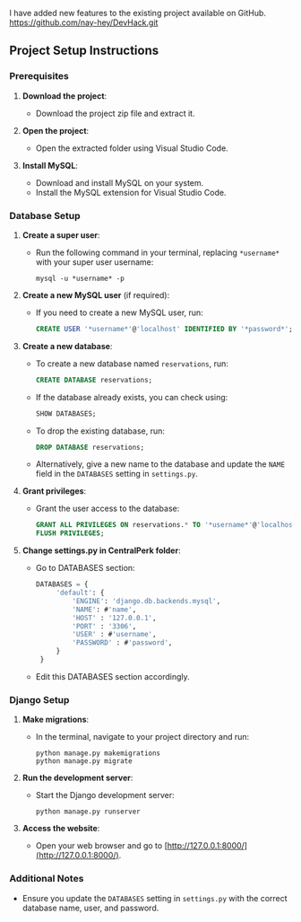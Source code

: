 I have added new features to the existing project available on GitHub.
https://github.com/nay-hey/DevHack.git

## Project Setup Instructions

### Prerequisites
1. **Download the project**:
   - Download the project zip file and extract it.

2. **Open the project**:
   - Open the extracted folder using Visual Studio Code.

3. **Install MySQL**:
   - Download and install MySQL on your system.
   - Install the MySQL extension for Visual Studio Code.

### Database Setup
1. **Create a super user**:
   - Run the following command in your terminal, replacing `*username*` with your super user username:
     ```
     mysql -u *username* -p
     ```

2. **Create a new MySQL user** (if required):
   - If you need to create a new MySQL user, run:
     ```sql
     CREATE USER '*username*'@'localhost' IDENTIFIED BY '*password*';
     ```

3. **Create a new database**:
   - To create a new database named `reservations`, run:
     ```sql
     CREATE DATABASE reservations;
     ```
   - If the database already exists, you can check using:
     ```sql
     SHOW DATABASES;
     ```
   - To drop the existing database, run:
     ```sql
     DROP DATABASE reservations;
     ```
   - Alternatively, give a new name to the database and update the `NAME` field in the `DATABASES` setting in `settings.py`.

4. **Grant privileges**:
   - Grant the user access to the database:
     ```sql
     GRANT ALL PRIVILEGES ON reservations.* TO '*username*'@'localhost';
     FLUSH PRIVILEGES;
     ```

5. **Change settings.py in CentralPerk folder**:
   - Go to DATABASES section:
     ```sql
     DATABASES = {
          'default': {
              'ENGINE': 'django.db.backends.mysql',
              'NAME': #'name',
              'HOST' : '127.0.0.1',
              'PORT' : '3306',
              'USER' : #'username',
              'PASSWORD' : #'password',
          }
      }
     ```
   - Edit this DATABASES section accordingly.

### Django Setup
1. **Make migrations**:
   - In the terminal, navigate to your project directory and run:
     ```
     python manage.py makemigrations
     python manage.py migrate
     ```

2. **Run the development server**:
   - Start the Django development server:
     ```
     python manage.py runserver
     ```

3. **Access the website**:
   - Open your web browser and go to [http://127.0.0.1:8000/](http://127.0.0.1:8000/).

### Additional Notes
- Ensure you update the `DATABASES` setting in `settings.py` with the correct database name, user, and password.
